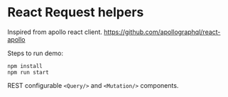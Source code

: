 # React Request helpers

Inspired from apollo react client.
https://github.com/apollographql/react-apollo

Steps to run demo:

```
npm install
npm run start
```

REST configurable `<Query/>` and `<Mutation/>` components.
